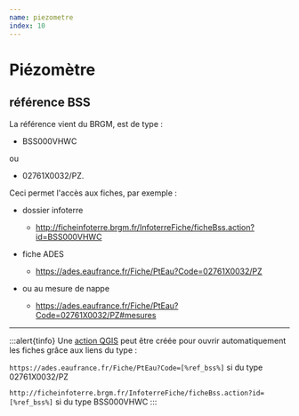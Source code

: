 ```yaml
---
name: piezometre
index: 10
---
```

# Piézomètre

## référence BSS

La référence vient du BRGM, est de type : 
* BSS000VHWC

ou

* 02761X0032/PZ.

Ceci permet l'accès aux fiches, par exemple :
* dossier infoterre
	* http://ficheinfoterre.brgm.fr/InfoterreFiche/ficheBss.action?id=BSS000VHWC

* fiche ADES
	* https://ades.eaufrance.fr/Fiche/PtEau?Code=02761X0032/PZ

* ou au mesure de nappe
	* https://ades.eaufrance.fr/Fiche/PtEau?Code=02761X0032/PZ#mesures

***

:::alert{tinfo}
Une [action QGIS](https://docs.qgis.org/3.34/fr/docs/user_manual/working_with_vector/vector_properties.html#defining-actions) peut être créée pour ouvrir automatiquement les fiches grâce aux liens du type : 

`https://ades.eaufrance.fr/Fiche/PtEau?Code=[%ref_bss%]` si du type 02761X0032/PZ

`http://ficheinfoterre.brgm.fr/InfoterreFiche/ficheBss.action?id=[%ref_bss%]` si du type BSS000VHWC
:::
